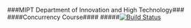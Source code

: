 ###MIPT Department of Innovation and High Technology###
####Concurrency Course####
#####[![Build Status](https://travis-ci.com/tulindanil/Concurrency.svg?token=w1X4bMUnVYRDZBpD6y95&branch=master)](https://travis-ci.com/tulindanil/Concurrency)
